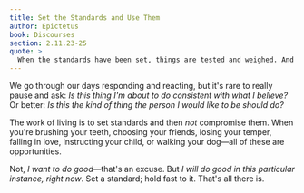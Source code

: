 ```yaml
---
title: Set the Standards and Use Them
author: Epictetus
book: Discourses
section: 2.11.23-25
quote: >
  When the standards have been set, things are tested and weighed. And the work of philosophy is just this, to examine and uphold the standards, but the work of a truly good person is in using those standards when they know them.
---
```


We go through our days responding and reacting, but it's rare to really pause and ask: _Is this thing I'm about to do consistent with what I believe?_ Or better: _Is this the kind of thing the person I would like to be should do?_

The work of living is to set standards and then _not_ compromise them. When you're brushing your teeth, choosing your friends, losing your temper, falling in love, instructing your child, or walking your dog—all of these are opportunities.

Not, _I want to do good_—that's an excuse. But _I will do good in this particular instance, right now_. Set a standard; hold fast to it. That's all there is.
